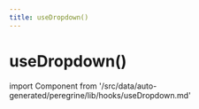```yaml
---
title: useDropdown()
---
```


# useDropdown()

<!--
The reference doc content is generated automatically from the source code.
To update this section, update the doc blocks in the source code
-->

import Component from '/src/data/auto-generated/peregrine/lib/hooks/useDropdown.md'

<Component />
